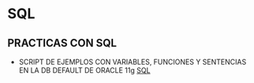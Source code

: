 # SQL
PRACTICAS CON SQL
------------------------------------------------------------------

- SCRIPT DE EJEMPLOS CON VARIABLES, FUNCIONES Y SENTENCIAS EN LA DB DEFAULT DE ORACLE 11g
[SQL](https://github.com/room29/SQL/blob/master/EASYSQL/EJEMPLOS.sql)
